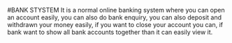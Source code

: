 #BANK STYSTEM
It is a normal online banking system where you can open an account easily,
you can also do bank enquiry,
you can also deposit and withdrawn your money easily,
if you want to close your account you can,
if bank want to show all bank accounts together than it can easily view it.
